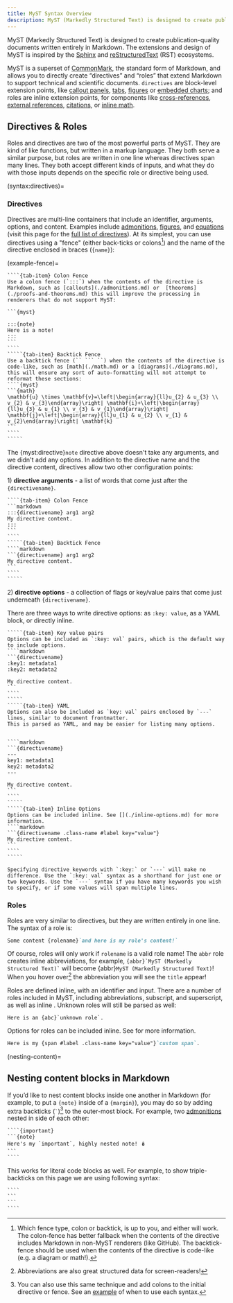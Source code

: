 ```yaml
---
title: MyST Syntax Overview
description: MyST (Markedly Structured Text) is designed to create publication-quality documents written entirely in Markdown.
---
```


MyST (Markedly Structured Text) is designed to create publication-quality documents written entirely in Markdown. The extensions and design of MyST is inspired by the [Sphinx](https://www.sphinx-doc.org/) and [reStructuredText](https://docutils.sourceforge.io/rst.html) (RST) ecosystems.

MyST is a superset of [CommonMark](./commonmark.md), the standard form of Markdown, and allows you to directly create “directives” and “roles” that extend Markdown to support technical and scientific documents. `directives` are block-level extension points, like [callout panels](./admonitions.md), [tabs](./dropdowns-cards-and-tabs.md), [figures](./figures.md) or [embedded charts](./interactive-notebooks.ipynb); and roles are inline extension points, for components like [cross-references](./cross-references.md), [external references](./external-references.md), [citations](./citations.md), or [inline math](./math.md).

## Directives & Roles

Roles and directives are two of the most powerful parts of MyST. They are kind of like functions, but written in a markup language. They both serve a similar purpose, but roles are written in one line whereas directives span many lines. They both accept different kinds of inputs, and what they do with those inputs depends on the specific role or directive being used.

(syntax:directives)=

### Directives

Directives are multi-line containers that include an identifier, arguments, options, and content. Examples include [admonitions](./admonitions.md), [figures](./figures.md), and [equations](./math.md) (visit this page for the [full list of directives](#directives_list)). At its simplest, you can use directives using a "fence" (either back-ticks or colons[^colon-or-fence]) and the name of the directive enclosed in braces (`{name}`):

[^colon-or-fence]: Which fence type, colon or backtick, is up to you, and either will work. The colon-fence has better fallback when the contents of the directive includes Markdown in non-MyST renderers (like GitHub). The backtick-fence should be used when the contents of the directive is code-like (e.g. a diagram or math!).

(example-fence)=

``````{tab-set}
````{tab-item} Colon Fence
Use a colon fence (`:::`) when the contents of the directive is Markdown, such as [callouts](./admonitions.md) or  [theorems](./proofs-and-theorems.md) this will improve the processing in renderers that do not support MyST:

```{myst}

:::{note}
Here is a note!
:::
```
````
`````{tab-item} Backtick Fence
Use a backtick fence (`` ``` ``) when the contents of the directive is code-like, such as [math](./math.md) or a [diagrams](./diagrams.md), this will ensure any sort of auto-formatting will not attempt to reformat these sections:
````{myst}
```{math}
\mathbf{u} \times \mathbf{v}=\left|\begin{array}{ll}u_{2} & u_{3} \\ v_{2} & v_{3}\end{array}\right| \mathbf{i}+\left|\begin{array}{ll}u_{3} & u_{1} \\ v_{3} & v_{1}\end{array}\right| \mathbf{j}+\left|\begin{array}{ll}u_{1} & u_{2} \\ v_{1} & v_{2}\end{array}\right| \mathbf{k}
```
````
`````
``````

The {myst:directive}`note` directive above doesn't take any arguments, and we didn't add any options. In addition to the directive name and the directive content, directives allow two other configuration points:

1\) **directive arguments** - a list of words that come just after the `{directivename}`.

``````{tab-set}
````{tab-item} Colon Fence
```markdown
:::{directivename} arg1 arg2
My directive content.
:::
```
````
`````{tab-item} Backtick Fence
````markdown
```{directivename} arg1 arg2
My directive content.
```
````
`````
``````

2\) **directive options** - a collection of flags or key/value pairs that come just underneath `{directivename}`.

There are three ways to write directive options: as `:key: value`, as a YAML block, or directly inline.

``````{tab-set}
`````{tab-item} Key value pairs
Options can be included as `:key: val` pairs, which is the default way to include options.
````markdown
```{directivename}
:key1: metadata1
:key2: metadata2

My directive content.
```
````
`````
`````{tab-item} YAML
Options can also be included as `key: val` pairs enclosed by `---` lines, similar to document frontmatter.
This is parsed as YAML, and may be easier for listing many options.


````markdown
```{directivename}
---
key1: metadata1
key2: metadata2
---

My directive content.
```
````
`````
`````{tab-item} Inline Options
Options can be included inline. See [](./inline-options.md) for more information.
````markdown
```{directivename .class-name #label key="value"}
My directive content.
```
````
`````
``````

```{tip}
Specifying directive keywords with `:key:` or `---` will make no difference. Use the `:key: val` syntax as a shorthand for just one or two keywords. Use the `---` syntax if you have many keywords you wish to specify, or if some values will span multiple lines.
```

### Roles

Roles are very similar to directives, but they are written entirely in one line. The syntax of a role is:

```markdown
Some content {rolename}`and here is my role's content!`
```

Of course, roles will only work if `rolename` is a valid role name! The `abbr` role creates inline abbreviations, for example, `` {abbr}`MyST (Markedly Structured Text)` `` will become {abbr}`MyST (Markedly Structured Text)`! When you hover over[^1] the abbreviation you will see the `title` appear!

[^1]: Abbreviations are also great structured data for screen-readers!

Roles are defined inline, with an identifier and input. There are a number of roles included in MyST, including abbreviations, subscript, and superscript, as well as inline [](./math.md). Unknown roles will still be parsed as well:

```{myst}
Here is an {abc}`unknown role`.
```

Options for roles can be included inline. See [](./inline-options.md) for more information.

```markdown
Here is my {span #label .class-name key="value"}`custom span`.
```

(nesting-content)=

## Nesting content blocks in Markdown

If you’d like to nest content blocks inside one another in Markdown (for example, to put a `{note}` inside of a `{margin}`), you may do so by adding extra backticks (`` ` ``)[^colon] to the outer-most block.
For example, two [admonitions](./admonitions.md) nested in side of each other:

`````{myst}
````{important}
```{note}
Here's my `important`, highly nested note! 🪆
```
````
`````

[^colon]: You can also use this same technique and add colons to the initial directive or fence. See an [example](#example-fence) of when to use each syntax.

This works for literal code blocks as well. For example, to show triple-backticks on this page we are using following syntax:

`````{myst}
````
```
```
````
`````

